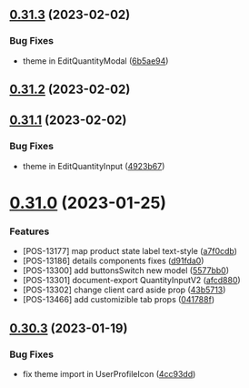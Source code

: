 ## [0.31.3](https://github.com/idbi/components/compare/v0.31.2...v0.31.3) (2023-02-02)


### Bug Fixes

* theme in EditQuantityModal ([6b5ae94](https://github.com/idbi/components/commit/6b5ae940e0d50e4fc362602053713b146afe3960))



## [0.31.2](https://github.com/idbi/components/compare/v0.31.1...v0.31.2) (2023-02-02)



## [0.31.1](https://github.com/idbi/components/compare/v0.31.0...v0.31.1) (2023-02-02)


### Bug Fixes

* theme in EditQuantityInput ([4923b67](https://github.com/idbi/components/commit/4923b67b29fa0e0b056016977d66b7ff855022f8))



# [0.31.0](https://github.com/idbi/components/compare/v0.30.3...v0.31.0) (2023-01-25)


### Features

* [POS-13177] map product state label text-style ([a7f0cdb](https://github.com/idbi/components/commit/a7f0cdbb80ba93e0853e9909b22af6f4989a349c))
* [POS-13186] details components fixes ([d91fda0](https://github.com/idbi/components/commit/d91fda0bb71ea6c5970cd6d13a292195e1d591b3))
* [POS-13300] add buttonsSwitch new model ([5577bb0](https://github.com/idbi/components/commit/5577bb0cfb8c4fc91308a1919a0cc62f9945e6ff))
* [POS-13301] document-export QuantityInputV2 ([afcd880](https://github.com/idbi/components/commit/afcd880f81eb35833449786904bf680c969c4dda))
* [POS-13302] change client card aside prop ([43b5713](https://github.com/idbi/components/commit/43b57130dd57034c25088cbcf8867b02caebaeaf))
* [POS-13466] add customizible tab props ([041788f](https://github.com/idbi/components/commit/041788fd2fae97fcc89483bc882e9e0a0fbd2c11))



## [0.30.3](https://github.com/idbi/components/compare/v0.30.2...v0.30.3) (2023-01-19)


### Bug Fixes

* fix theme import in UserProfileIcon ([4cc93dd](https://github.com/idbi/components/commit/4cc93dda010fa498475d007afff1c1081aaf3529))



